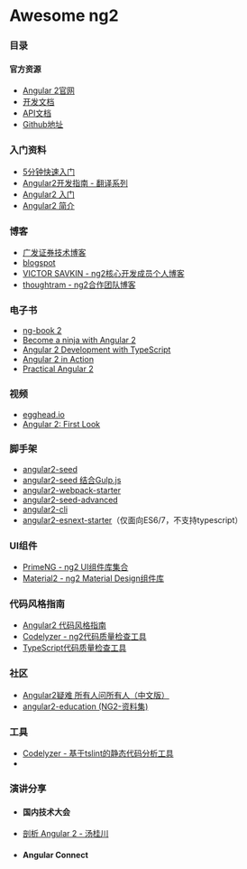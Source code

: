 # Awesome ng2

### 目录



#### 官方资源

- [Angular 2官网](https://angular.io/)
- [开发文档](https://angular.io/docs/js/latest/)
- [API文档](https://angular.io/docs/js/latest/api/)
- [Github地址](https://github.com/angular/angular)



### 入门资料

- [5分钟快速入门](https://angular.io/docs/ts/latest/quickstart.html)
- [Angular2开发指南 - 翻译系列](https://github.com/gf-rd/blog/issues/21)
- [Angular2 入门](http://www.hubwiz.com/course/5599d367a164dd0d75929c76/)
- [Angular2 简介](http://zhuanlan.zhihu.com/p/20058966)

### 博客

- [广发证券技术博客](https://github.com/gf-rd/blog/issues)
- [blogspot](http://angularjs.blogspot.com/)
- [VICTOR SAVKIN - ng2核心开发成员个人博客](http://victorsavkin.com/)
- [thoughtram - ng2合作团队博客](http://blog.thoughtram.io/)

### 电子书

- [ng-book 2](https://www.ng-book.com/2/)
- [Become a ninja with Angular 2](https://books.ninja-squad.com/angular2)
- [Angular 2 Development with TypeScript](https://www.manning.com/books/angular-2-development-with-typescript)
- [Angular 2 in Action](https://www.manning.com/books/angular-2-in-action)
- [Practical Angular 2](https://leanpub.com/practical-angular-2)

### 视频

- [egghead.io](https://egghead.io/technologies/angular2)
- [Angular 2: First Look](https://www.pluralsight.com/courses/angular-2-first-look)

### 脚手架

- [angular2-seed](https://github.com/angular/angular2-seed)
- [angular2-seed 结合Gulp.js](https://github.com/mgechev/angular2-seed)
- [angular2-webpack-starter](https://github.com/AngularClass/angular2-webpack-starter)
- [angular2-seed-advanced](https://github.com/NathanWalker/angular2-seed-advanced)
- [angular2-cli](https://github.com/angular/angular-cli)
- [angular2-esnext-starter](https://github.com/blacksonic/angular2-esnext-starter)（仅面向ES6/7，不支持typescript）

### UI组件

- [PrimeNG - ng2 UI组件库集合](http://www.primefaces.org/primeng/)
- [Material2 - ng2 Material Design组件库](https://github.com/angular/material2)

### 代码风格指南

- [Angular2 代码风格指南](https://github.com/mgechev/angular2-style-guide)
- [Codelyzer - ng2代码质量检查工具](https://github.com/mgechev/codelyzer)
- [TypeScript代码质量检查工具](https://github.com/palantir/tslint)

### 社区
- [Angular2疑难 所有人问所有人（中文版）](https://github.com/kittencup/angular2-ama-cn)
- [angular2-education (NG2-资料集)](https://github.com/timjacobi/angular2-education)

### 工具
- [Codelyzer - 基于tslint的静态代码分析工具](https://github.com/mgechev/codelyzer)
- 

### 演讲分享
- #### 国内技术大会
 - [剖析 Angular 2 - 汤桂川](http://slides.com/tangguichuan/dissect-angular2/#/)

- #### Angular Connect
